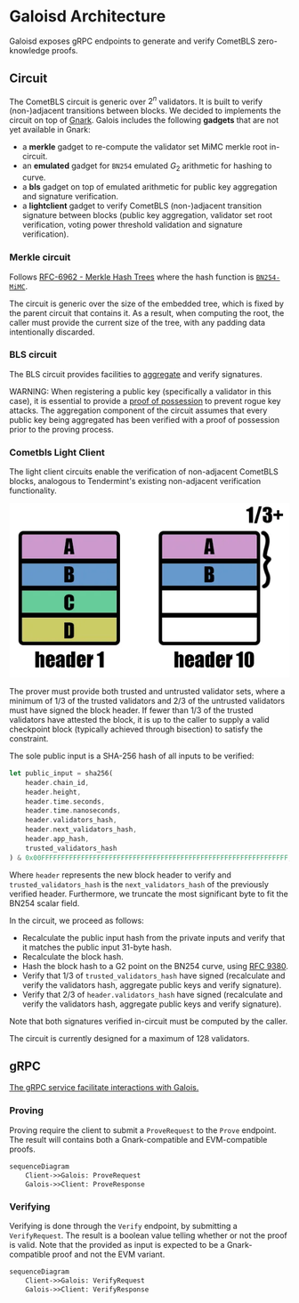 # Galoisd Architecture

Galoisd exposes gRPC endpoints to generate and verify CometBLS zero-knowledge proofs.

## Circuit

The CometBLS circuit is generic over $2^n$ validators. It is built to verify (non-)adjacent transitions between blocks.
We decided to implements the circuit on top of [Gnark](https://github.com/ConsenSys/gnark).
Galois includes the following **gadgets** that are not yet available in Gnark:

- a **merkle** gadget to re-compute the validator set MiMC merkle root in-circuit.
- an **emulated** gadget for `BN254` emulated $G_2$ arithmetic for hashing to curve.
- a **bls** gadget on top of emulated arithmetic for public key aggregation and signature verification.
- a **lightclient** gadget to verify CometBLS (non-)adjacent transition signature between blocks (public key aggregation, validator set root verification, voting power threshold validation and signature verification).

### Merkle circuit

Follows [RFC-6962 - Merkle Hash Trees](https://datatracker.ietf.org/doc/html/rfc6962#section-2.1) where the hash function is [`BN254-MiMC`](https://eprint.iacr.org/2016/492.pdf).

The circuit is generic over the size of the embedded tree, which is fixed by the parent circuit that contains it.
As a result, when computing the root, the caller must provide the current size of the tree, with any padding data intentionally discarded.

### BLS circuit

The BLS circuit provides facilities to [aggregate](https://www.ietf.org/archive/id/draft-irtf-cfrg-bls-signature-05.html#name-fastaggregateverify) and verify signatures.

WARNING: When registering a public key (specifically a validator in this case), it is essential to provide a [proof of possession](https://www.ietf.org/archive/id/draft-irtf-cfrg-bls-signature-05.html#name-proof-of-possession) to prevent rogue key attacks.
The aggregation component of the circuit assumes that every public key being aggregated has been verified with a proof of possession prior to the proving process.

### Cometbls Light Client

The light client circuits enable the verification of non-adjacent CometBLS blocks, analogous to Tendermint's existing non-adjacent verification functionality.

![Non-adjacent blocks verification](./nonadjacent.webp)

The prover must provide both trusted and untrusted validator sets, where a minimum of 1/3 of the trusted validators and 2/3 of the untrusted validators must have signed the block header.
If fewer than 1/3 of the trusted validators have attested the block, it is up to the caller to supply a valid checkpoint block (typically achieved through bisection) to satisfy the constraint.

The sole public input is a SHA-256 hash of all inputs to be verified:

```rust
let public_input = sha256(
    header.chain_id,
    header.height,
    header.time.seconds,
    header.time.nanoseconds,
    header.validators_hash,
    header.next_validators_hash,
    header.app_hash,
    trusted_validators_hash
) & 0x00FFFFFFFFFFFFFFFFFFFFFFFFFFFFFFFFFFFFFFFFFFFFFFFFFFFFFFFFFFFFFF;
```

Where `header` represents the new block header to verify and `trusted_validators_hash` is the `next_validators_hash` of the previously verified header. Furthermore, we truncate the most significant byte to fit the BN254 scalar field.

In the circuit, we proceed as follows:
- Recalculate the public input hash from the private inputs and verify that it matches the public input 31-byte hash.
- Recalculate the block hash.
- Hash the block hash to a G2 point on the BN254 curve, using [RFC
9380](https://www.rfc-editor.org/rfc/rfc9380.html).
- Verify that 1/3 of `trusted_validators_hash` have signed (recalculate and verify the validators hash,
aggregate public keys and verify signature).
- Verify that 2/3 of `header.validators_hash` have signed (recalculate and verify the validators hash,
aggregate public keys and verify signature).

Note that both signatures verified in-circuit must be computed by the caller.

The circuit is currently designed for a maximum of 128 validators.

## gRPC

[The gRPC service facilitate interactions with Galois.](./proot/api/v1/prover.proto)

### Proving

Proving require the client to submit a `ProveRequest` to the `Prove` endpoint.
The result will contains both a Gnark-compatible and EVM-compatible proofs.

```mermaid
sequenceDiagram
    Client->>Galois: ProveRequest
    Galois->>Client: ProveResponse
```

### Verifying

Verifying is done through the `Verify` endpoint, by submitting a `VerifyRequest`.
The result is a boolean value telling whether or not the proof is valid.
Note that the provided as input is expected to be a Gnark-compatible proof and not the EVM variant.

```mermaid
sequenceDiagram
    Client->>Galois: VerifyRequest
    Galois->>Client: VerifyResponse
```
